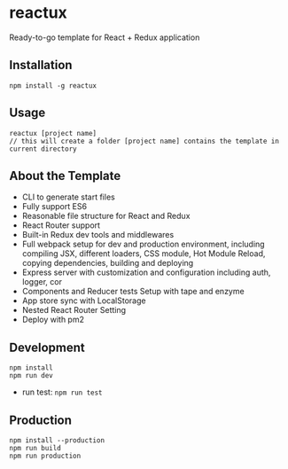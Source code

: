reactux
=================
Ready-to-go template for React + Redux application

Installation
------------

    npm install -g reactux
    
Usage
------------

    reactux [project name]
    // this will create a folder [project name] contains the template in current directory

About the Template
------------

- CLI to generate start files
- Fully support ES6 
- Reasonable file structure for React and Redux
- React Router support
- Built-in Redux dev tools and middlewares 
- Full webpack setup for dev and production environment, including compiling JSX, different loaders, CSS module, Hot Module Reload, copying dependencies, building and deploying
- Express server with customization and configuration including auth, logger, cor 
- Components and Reducer tests Setup with tape and enzyme
- App store sync with LocalStorage 
- Nested React Router Setting
- Deploy with pm2 

Development
------------

```
npm install
npm run dev
```

- run test: `npm run test`

Production
------------

```
npm install --production
npm run build
npm run production
```

